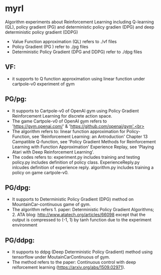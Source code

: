 # myrl
Algorithm experiments about Reinforcement Learning including Q-learning (QL), policy gradient (PG) and deterministic policy gradien (DPG) and deep deterministic policy gradient (DDPG)<br>

* Value Function approximation (QL) refers to ./vf files<br> 
* Policy Gradient (PG ) refer to ./pg files<br>
* Deterministic Policy Gradient (DPG and DDPG) refer to ./dpg files<br>

## VF:
* it supports to Q function approximation using linear function under cartpole-v0 experiment of gym

## PG/pg:
* It supports to Cartpole-v0 of OpenAI gym using Policy Gradient Reinforcement Learning for discrete action space.<br>
* The game Cartpole-v0 of OpenAI gym refers to 'https://gym.openai.com/' & 'https://github.com/openai/gym'.<br>
* The algorithm refers to: linear function approximation for Policy-Function, see 'Reinforcement Learning: an Antroduction' Chapter 13 Campatible Q-function, see 'Policy Gradient Methods for Reinforcement Learning with Function Approximation' Experience Replay, see 'Playing Atari with Deep Reinforcement Learning'. <br>
* The codes refers to: experiment.py includes training and testing policy.py includes definition of policy class. ExperienceReply.py inlcudes definition of experience reply. algorithm.py includes training a policy on game cartpole-v0.<br>

## PG/dpg:
* It supports to Deterministic Policy Gradient (DPG) method on MountainCar-continuous game of gym.<br>
* The algorithm refers 1. paper: Deterministic Policy Gradient Algorithms; 2. ATA blog: http://www.atatech.org/articles/66098 except that the output is compressed to (-1, 1) by tanh function due to the experiment environment<br>

## PG/ddpg:
* It supports to ddpg (Deep Deterministic Policy Gradient) method using tensorflow under MoutainCarContinuous of gym.<br>
* The method refers to the paper: Continuous control with deep reiforcement learning (https://arxiv.org/abs/1509.02971).<br>
